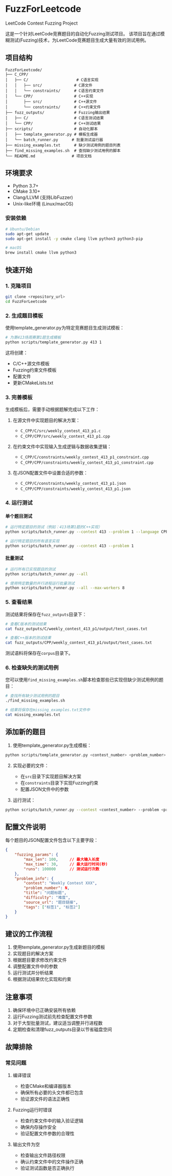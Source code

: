 # FuzzForLeetcode
LeetCode Contest Fuzzing Project

这是一个针对LeetCode竞赛题目的自动化Fuzzing测试项目。
该项目旨在通过模糊测试(Fuzzing)技术，为LeetCode竞赛题目生成大量有效的测试用例。

## 项目结构

```
FuzzForLeetcode/
├── C_CPP/
│   ├── C/                     # C语言实现
│   │   ├── src/              # C源文件
│   │   └── constraints/      # C语言约束文件
│   └── CPP/                  # C++实现
│       ├── src/              # C++源文件
│       └── constraints/      # C++约束文件
├── fuzz_outputs/             # Fuzzing输出结果
│   ├── C/                    # C语言测试结果
│   └── CPP/                  # C++测试结果
├── scripts/                  # 自动化脚本
│   ├── template_generator.py # 模板生成器
│   └── batch_runner.py      # 批量测试运行器
├── missing_examples.txt      # 缺少测试用例的题目列表 
├── find_missing_examples.sh  # 查找缺少测试用例的脚本
└── README.md                # 项目文档
```

## 环境要求

- Python 3.7+
- CMake 3.10+
- Clang/LLVM (支持LibFuzzer)
- Unix-like环境 (Linux/macOS)

### 安装依赖

```bash
# Ubuntu/Debian
sudo apt-get update
sudo apt-get install -y cmake clang llvm python3 python3-pip

# macOS
brew install cmake llvm python3
```

## 快速开始

### 1. 克隆项目

```bash
git clone <repository_url>
cd FuzzForLeetcode
```

### 2. 生成题目模板

使用template_generator.py为特定竞赛题目生成测试模板：

```bash
# 为第413场周赛第1题生成模板
python scripts/template_generator.py 413 1
```

这将创建：
- C/C++源文件模板
- Fuzzing约束文件模板
- 配置文件
- 更新CMakeLists.txt

### 3. 完善模板

生成模板后，需要手动根据题解完成以下工作：

1. 在源文件中实现题目的解决方案：
   - `C_CPP/C/src/weekly_contest_413_p1.c`
   - `C_CPP/CPP/src/weekly_contest_413_p1.cpp`

2. 在约束文件中实现输入生成逻辑与数据收集逻辑：
   - `C_CPP/C/constraints/weekly_contest_413_p1_constraint.cpp`
   - `C_CPP/CPP/constraints/weekly_contest_413_p1_constraint.cpp`

3. 在JSON配置文件中设置合适的参数：
   - `C_CPP/C/constraints/weekly_contest_413_p1.json`
   - `C_CPP/CPP/constraints/weekly_contest_413_p1.json`

### 4. 运行测试

#### 单个题目测试

```bash
# 运行特定题目的测试（例如：413场第1题的C++实现）
python scripts/batch_runner.py --contest 413 --problem 1 --language CPP

# 运行特定题目的所有语言实现
python scripts/batch_runner.py --contest 413 --problem 1
```

#### 批量测试

```bash
# 运行所有已实现题目的测试
python scripts/batch_runner.py --all

# 使用特定数量的并行进程运行批量测试
python scripts/batch_runner.py --all --max-workers 8
```

### 5. 查看结果

测试结果将保存在`fuzz_outputs`目录下：

```bash
# 查看C版本的测试结果
cat fuzz_outputs/C/weekly_contest_413_p1/output/test_cases.txt

# 查看C++版本的测试结果
cat fuzz_outputs/CPP/weekly_contest_413_p1/output/test_cases.txt
```

测试语料将保存在`corpus`目录下。

### 6. 检查缺失的测试用例

您可以使用`find_missing_examples.sh`脚本检查那些已实现但缺少测试用例的题目：

```bash
# 查找所有缺少测试用例的题目
./find_missing_examples.sh

# 结果将保存在missing_examples.txt文件中
cat missing_examples.txt
```

## 添加新的题目

1. 使用template_generator.py生成模板：
```bash
python scripts/template_generator.py <contest_number> <problem_number>
```

2. 实现必要的文件：
   - 在`src`目录下实现题目解决方案
   - 在`constraints`目录下实现Fuzzing约束
   - 配置JSON文件中的参数

3. 运行测试：
```bash
python scripts/batch_runner.py --contest <contest_number> --problem <problem_number>
```

## 配置文件说明

每个题目的JSON配置文件包含以下主要字段：

```json
{
    "fuzzing_params": {
        "max_len": 100,     // 最大输入长度
        "max_time": 30,     // 最大运行时间(秒)
        "runs": 100000      // 测试运行次数
    },
    "problem_info": {
        "contest": "Weekly Contest XXX",
        "problem_number": N,
        "title": "问题标题",
        "difficulty": "难度",
        "source_url": "题目链接",
        "tags": ["标签1", "标签2"]
    }
}
```

## 建议的工作流程

1. 使用template_generator.py生成新题目的模板
2. 实现题目的解决方案
3. 根据题目要求修改约束文件
4. 调整配置文件中的参数
5. 运行测试并分析结果
6. 根据测试结果优化实现和约束

## 注意事项

1. 确保环境中已正确安装所有依赖
2. 运行Fuzzing测试前先检查配置文件参数
3. 对于大型批量测试，建议适当调整并行进程数
4. 定期检查和清理fuzz_outputs目录以节省磁盘空间

## 故障排除

### 常见问题

1. 编译错误
   - 检查CMake和编译器版本
   - 确保所有必要的头文件都已包含
   - 验证源文件的语法正确性

2. Fuzzing运行时错误
   - 检查约束文件中的输入验证逻辑
   - 确保内存操作安全
   - 验证配置文件参数的合理性

3. 输出文件为空
   - 检查输出文件路径权限
   - 确认约束文件中的文件操作正确
   - 验证测试函数是否正确执行

